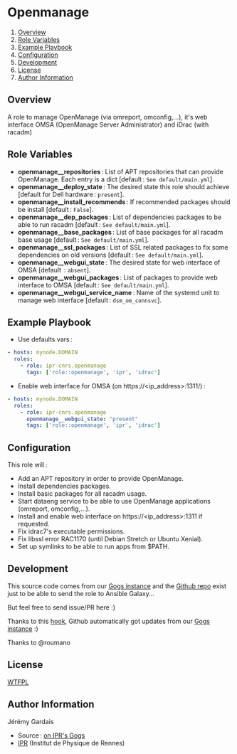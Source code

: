 # Openmanage

1. [Overview](#overview)
2. [Role Variables](#role-variables)
3. [Example Playbook](#example-playbook)
4. [Configuration](#configuration)
5. [Development](#development)
6. [License](#license)
7. [Author Information](#author-information)

## Overview

A role to manage OpenManage (via omreport, omconfig,…), it's web interface OMSA (OpenManage Server Administrator) and iDrac (with racadm)

## Role Variables

* **openmanage__repositories** : List of APT repositories that can provide OpenManage. Each entry is a dict [default : `See default/main.yml`].
* **openmanage__deploy_state** : The desired state this role should achieve [default for Dell hardware : `present`].
* **openmanage__install_recommends** : If recommended packages should be install [default : `False`].
* **openmanage__dep_packages** : List of dependencies packages to be able to run racadm [default : `See default/main.yml`].
* **openmanage__base_packages** : List of base packages for all racadm base usage [default : `See default/main.yml`].
* **openmanage__ssl_packages** : List of SSL related packages to fix some dependencies on old versions [default : `See default/main.yml`].
* **openmanage__webgui_state** : The desired state for web interface of OMSA [default  : `absent`].
* **openmanage__webgui_packages** : List of packages to provide web interface to OMSA [default : `See default/main.yml`].
* **openmanage__webgui_service_name** : Name of the systemd unit to manage web interface [default : `dsm_om_connsvc`].

## Example Playbook

* Use defaults vars :

``` yaml
- hosts: mynode.DOMAIN
  roles:
    - role: ipr-cnrs.openmanage
      tags: ['role::openmanage', 'ipr', 'idrac']
```

* Enable web interface for OMSA (on https://<ip_address>:1311/) :

``` yaml
- hosts: mynode.DOMAIN
  roles:
    - role: ipr-cnrs.openmanage
      openmanage__webgui_state: "present"
      tags: ['role::openmanage', 'ipr', 'idrac']
```

## Configuration

This role will :
* Add an APT repository in order to provide OpenManage.
* Install dependencies packages.
* Install basic packages for all racadm usage.
* Start dataeng service to be able to use OpenManage applications (omreport, omconfig,…).
* Install and enable web interface on https://<ip_address>:1311 if requested.
* Fix idrac7's executable permissions.
* Fix libssl error RAC1170 (until Debian Stretch or Ubuntu Xenial).
* Set up symlinks to be able to run apps from $PATH.

## Development

This source code comes from our [Gogs instance][openmanage source] and the [Github repo][openmanage github] exist just to be able to send the role to Ansible Galaxy…

But feel free to send issue/PR here :)

Thanks to this [hook][gogs to github hook], Github automatically got updates from our [Gogs instance][openmanage source] :)

Thanks to @roumano

## License

[WTFPL][wtfpl website]

## Author Information

Jérémy Gardais
* Source : [on IPR's Gogs][openmanage source]
* [IPR][ipr website] (Institut de Physique de Rennes)

[gogs to github hook]: https://stackoverflow.com/a/21998477
[openmanage source]: https://git.ipr.univ-rennes1.fr/cellinfo/ansible.openmanage
[openmanage github]: https://github.com/ipr-cnrs/openmanage
[wtfpl website]: http://www.wtfpl.net/about/
[ipr website]: https://ipr.univ-rennes1.fr/
